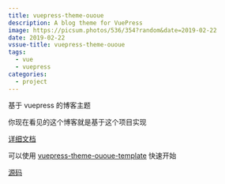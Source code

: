 ```yaml
---
title: vuepress-theme-ououe
description: A blog theme for VuePress
image: https://picsum.photos/536/354?random&date=2019-02-22
date: 2019-02-22
vssue-title: vuepress-theme-ououe
tags:
  - vue
  - vuepress
categories:
  - project
---
```


基于 vuepress 的博客主题

<!-- more -->

你现在看见的这个博客就是基于这个项目实现

[详细文档](https://tolking.github.io/vuepress-theme-ououe)

可以使用 [vuepress-theme-ououe-template](https://github.com/tolking/vuepress-theme-ououe-template) 快速开始

[源码](https://github.com/tolking/vuepress-theme-ououe)
